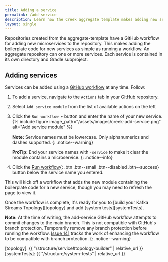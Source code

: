 ```yaml
---
title: Adding a service
permalink: /add-service
description: Learn how the Creek aggregate template makes adding new services to repositories / aggregates as simple as running a GitHub workflow 
layout: single
---
```


Repositories created from the aggregate-template have a GitHub workflow for adding new microservices
to the repository. This makes adding the boilerplate code for new services as simple as running a workflow. 
An aggregate repository can one or more services. 
Each service is contained in its own directory and Gradle subproject.

## Adding services

Services can be added using a [GitHub workflow][addServiceWf] at any time. Follow:

1. To add a service, navigate to the `Actions` tab in your GitHub repository.
2. Select `Add service module` from the list of available actions on the left
3. Click the `Run workflow ▾` button and enter the name of your new service.
   {% include figure image_path="/assets/images/creek-add-service.png" alt="Add service module" %}

   **Note:** Service names must be lowercase. Only alphanumerics and dashes supported.
   {: .notice--warning}

   **ProTip:** End your service names with `-service` to make it clear the module contains a microservice.
   {: .notice--info}
4. Click the [Run workflow](){: .btn .btn--small .btn--disabled .btn--success} button below the service name you entered.

This will kick off a workflow that adds the new module containing the boilerplate code for a new service, 
though you may need to refresh the page to view it.

Once the workflow is complete, it's ready for you to [build your Kafka Streams Topology][topology] 
and add [system tests][systemTests].

**Note:** At the time of writing, the add-service GitHub workflow attempts to commit changes to the main branch.
This is not compatible with GitHub's branch protection. 
Temporarily remove any branch protection before running the workflow.
[Issue 141](https://github.com/creek-service/aggregate-template/issues/141) tracks the work of enhancing the workflow
to be compatible with branch protection.
{: .notice--warning}

[addServiceWf]: https://github.com/creek-service/aggregate-template/blob/main/.github/workflows/add-service.yml
[topology]: {{ "/structure/service#topology-builder" | relative_url }}
[systemTests]: {{ "/structure/system-tests" | relative_url }}
